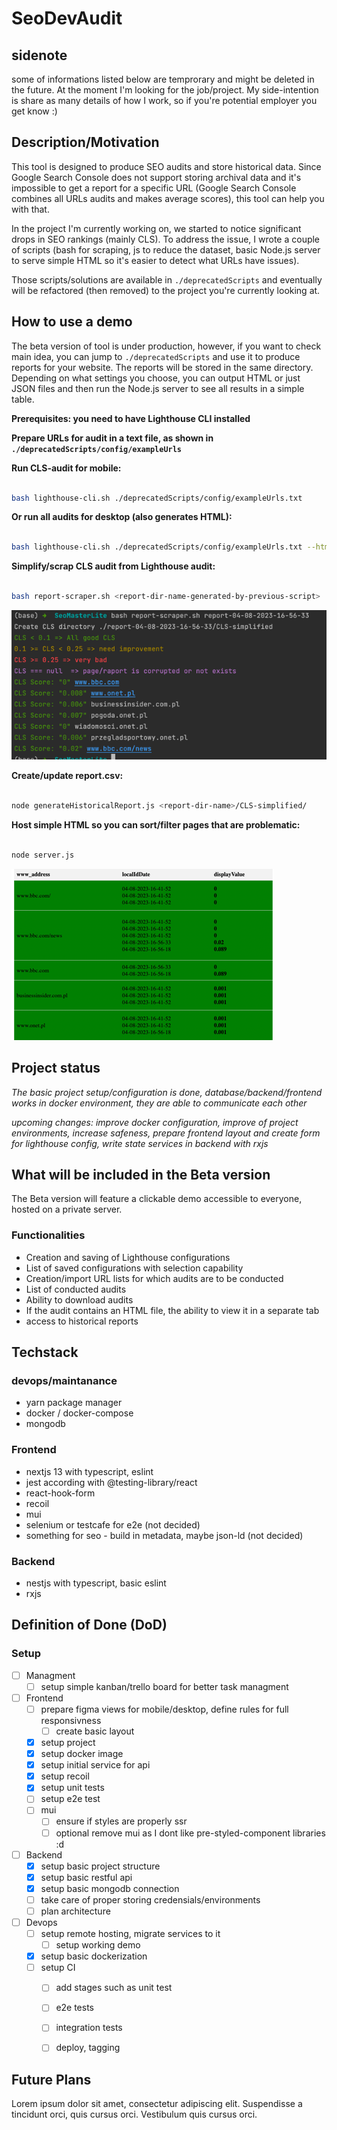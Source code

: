 # SeoDevAudit

## sidenote 
some of informations listed below are temprorary and might be deleted in the future.
At the moment I'm looking for the job/project. My side-intention is share as many details of how I work, so if you're potential employer you get know :)

## Description/Motivation

This tool is designed to produce SEO audits and store historical data. Since Google Search Console does not support storing archival data and it's impossible to get a report for a specific URL (Google Search Console combines all URLs audits and makes average scores), this tool can help you with that.

In the project I'm currently working on, we started to notice significant drops in SEO rankings (mainly CLS). To address the issue, I wrote a couple of scripts (bash for scraping, js to reduce the dataset, basic Node.js server to serve simple HTML so it's easier to detect what URLs have issues).

Those scripts/solutions are available in `./deprecatedScripts` and eventually will be refactored (then removed) to the project you're currently looking at.

## How to use a demo

The beta version of tool is under production, however, if you want to check main idea, you can jump to `./deprecatedScripts` and use it to produce reports for your website. The reports will be stored in the same directory. Depending on what settings you choose, you can output HTML or just JSON files and then run the Node.js server to see all results in a simple table.

**Prerequisites: you need to have Lighthouse CLI installed**

**Prepare URLs for audit in a text file, as shown in `./deprecatedScripts/config/exampleUrls`**

**Run CLS-audit for mobile:**

```bash

bash lighthouse-cli.sh ./deprecatedScripts/config/exampleUrls.txt

```

**Or run all audits for desktop (also generates HTML):**

```bash

bash lighthouse-cli.sh ./deprecatedScripts/config/exampleUrls.txt --html-output

```

**Simplify/scrap CLS audit from Lighthouse audit:**

```bash

bash report-scraper.sh <report-dir-name-generated-by-previous-script>

```

![img.png](img.png)

**Create/update report.csv:**

```bash

node generateHistoricalReport.js <report-dir-name>/CLS-simplified/

```

**Host simple HTML so you can sort/filter pages that are problematic:**

```bash

node server.js

```

![img_1.png](img_1.png)

## Project status

_The basic project setup/configuration is done, database/backend/frontend works in docker environment, they are able to communicate each other_

_upcoming changes: improve docker configuration, improve of project environments, increase safeness, prepare frontend layout and create form for lighthouse config, write state services in backend with rxjs_

## What will be included in the Beta version

The Beta version will feature a clickable demo accessible to everyone, hosted on a private server.

### Functionalities
* Creation and saving of Lighthouse configurations
* List of saved configurations with selection capability
* Creation/import URL lists for which audits are to be conducted
* List of conducted audits
* Ability to download audits
* If the audit contains an HTML file, the ability to view it in a separate tab
* access to historical reports


## Techstack

### devops/maintanance
* yarn package manager
* docker / docker-compose
* mongodb

### Frontend
* nextjs 13 with typescript, eslint
* jest according with @testing-library/react
* react-hook-form
* recoil
* mui
* selenium or testcafe for e2e (not decided)
* something for seo - build in metadata, maybe json-ld (not decided)

### Backend
* nestjs with typescript, basic eslint
* rxjs

## Definition of Done (DoD)

### Setup

- [ ] Managment
    - [ ] setup simple kanban/trello board for better task managment
- [ ] Frontend
  - [ ] prepare figma views for mobile/desktop, define rules for full responsivness
    - [ ] create basic layout
  - [x] setup project 
  - [x] setup docker image
  - [x] setup initial service for api
  - [x] setup recoil
  - [x] setup unit tests
  - [ ] setup e2e test
  - [ ] mui
    - [ ] ensure if styles are properly ssr
    - [ ] optional remove mui as I dont like pre-styled-component libraries :d
- [ ] Backend
  - [x] setup basic project structure
  - [x] setup basic restful api
  - [x] setup basic mongodb connection
  - [ ] take care of proper storing credensials/environments
  - [ ] plan architecture 
- [ ] Devops
  - [ ] setup remote hosting, migrate services to it
    - [ ] setup working demo
  - [x] setup basic dockerization
  - [ ] setup CI
    - [ ] add stages such as unit test 
    - [ ] e2e tests
    - [ ] integration tests
    - [ ] deploy, tagging
    

## Future Plans

Lorem ipsum dolor sit amet, consectetur adipiscing elit. Suspendisse a tincidunt orci, quis cursus orci. Vestibulum quis cursus orci.
